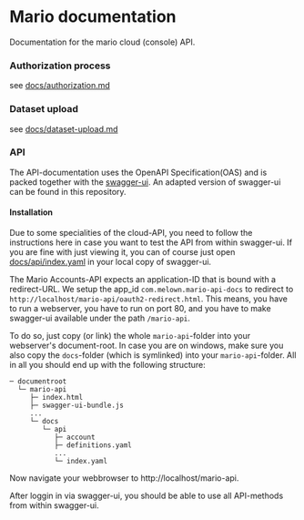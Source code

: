 # Mario documentation
Documentation for the mario cloud (console) API.

### Authorization process
see [docs/authorization.md](docs/authorization.md)


### Dataset upload
see [docs/dataset-upload.md](docs/dataset-upload.md)

### API
The API-documentation uses the OpenAPI Specification(OAS) and is packed together
with the [swagger-ui](http://swagger.io/swagger-ui/). An adapted version of swagger-ui
can be found in this repository.

#### Installation
Due to some specialities of the cloud-API, you need to follow the instructions here
in case you want to test the API from within swagger-ui. If you are fine with just
viewing it, you can of course just open [docs/api/index.yaml](docs/api/index.yaml)
in your local copy of swagger-ui.

The Mario Accounts-API expects an application-ID that is bound with a redirect-URL.
We setup the app_id `com.melown.mario-api-docs` to redirect to
`http://localhost/mario-api/oauth2-redirect.html`. This means, you have to run a
webserver, you have to run on port 80, and you have to make swagger-ui available
under the path `/mario-api`.

To do so, just copy (or link) the whole `mario-api`-folder into your webserver's
document-root. In case you are on windows, make sure you also copy the `docs`-folder
(which is symlinked) into your `mario-api`-folder. All in all you should end up
with the following structure:

```
─ documentroot
  └─ mario-api
     ├─ index.html
     ├─ swagger-ui-bundle.js
     ...
     └─ docs
        └─ api
           ├─ account
           ├─ definitions.yaml
           ...
           └─ index.yaml
```

Now navigate your webbrowser to http://localhost/mario-api.

After loggin in via swagger-ui, you should be able to use all API-methods from within swagger-ui.
